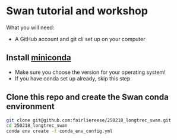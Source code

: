 # Swan tutorial and workshop

What you will need:
* A GitHub account and git cli set up on your computer

## Install [miniconda](https://docs.anaconda.com/miniconda/install/)
* Make sure you choose the version for your operating system!
* If you have conda set up already, skip this step

## Clone this repo and create the Swan conda environment

```bash
git clone git@github.com:fairliereese/250218_longtrec_swan.git
cd 250218_longtrec_swan
conda env create -f conda_env_config.yml
```
